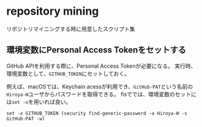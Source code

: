 # repository mining

リポジトリマイニングする時に用意したスクリプト集

## 環境変数にPersonal Access Tokenをセットする

GitHub APIを利用する際に、Personal Access Tokenが必要になる。
実行時、環境変数として、`GITHUB_TOKEN`にセットしておく。

例えば、macOSでは、Keychain acessが利用でき、`GitHub-PAT`という名前の`Hiroya-W`ユーザからパスワードを取得できる。
fisででは、環境変数のセットには`set -x`を用いれば良い。

```fish
set -x GITHUB_TOKEN (security find-generic-password -a Hiroya-W -s GitHub-PAT -w)
```
